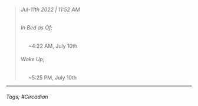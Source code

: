 >###### Jul-11th 2022 | 11:52 AM
>###### In Bed as Of;
> $\quad$ ~4:22 AM, July 10th
>###### Woke Up;
> $\quad$ ~5:25 PM, July 10th
> <br>

--- 

###### Tags; #Circadian